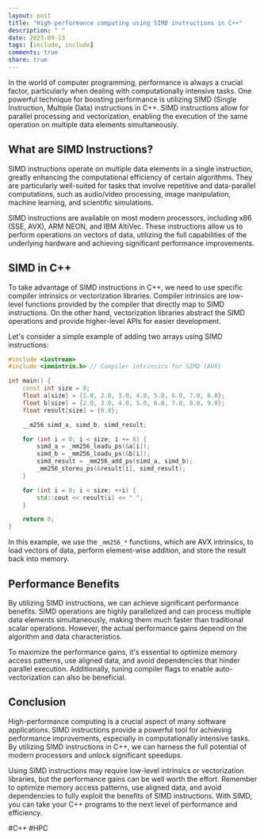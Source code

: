 ```yaml
---
layout: post
title: "High-performance computing using SIMD instructions in C++"
description: " "
date: 2023-09-13
tags: [include, include]
comments: true
share: true
---
```


In the world of computer programming, performance is always a crucial factor, particularly when dealing with computationally intensive tasks. One powerful technique for boosting performance is utilizing SIMD (Single Instruction, Multiple Data) instructions in C++. SIMD instructions allow for parallel processing and vectorization, enabling the execution of the same operation on multiple data elements simultaneously.

## What are SIMD Instructions?

SIMD instructions operate on multiple data elements in a single instruction, greatly enhancing the computational efficiency of certain algorithms. They are particularly well-suited for tasks that involve repetitive and data-parallel computations, such as audio/video processing, image manipulation, machine learning, and scientific simulations.

SIMD instructions are available on most modern processors, including x86 (SSE, AVX), ARM NEON, and IBM AltiVec. These instructions allow us to perform operations on vectors of data, utilizing the full capabilities of the underlying hardware and achieving significant performance improvements.

## SIMD in C++

To take advantage of SIMD instructions in C++, we need to use specific compiler intrinsics or vectorization libraries. Compiler intrinsics are low-level functions provided by the compiler that directly map to SIMD instructions. On the other hand, vectorization libraries abstract the SIMD operations and provide higher-level APIs for easier development.

Let's consider a simple example of adding two arrays using SIMD instructions:

```cpp
#include <iostream>
#include <immintrin.h> // Compiler intrinsics for SIMD (AVX)

int main() {
    const int size = 8;
    float a[size] = {1.0, 2.0, 3.0, 4.0, 5.0, 6.0, 7.0, 8.0};
    float b[size] = {2.0, 3.0, 4.0, 5.0, 6.0, 7.0, 8.0, 9.0};
    float result[size] = {0.0};

    __m256 simd_a, simd_b, simd_result;

    for (int i = 0; i < size; i += 8) {
        simd_a = _mm256_loadu_ps(&a[i]);
        simd_b = _mm256_loadu_ps(&b[i]);
        simd_result = _mm256_add_ps(simd_a, simd_b);
        _mm256_storeu_ps(&result[i], simd_result);
    }

    for (int i = 0; i < size; ++i) {
        std::cout << result[i] << " ";
    }

    return 0;
}
```

In this example, we use the `_mm256_*` functions, which are AVX intrinsics, to load vectors of data, perform element-wise addition, and store the result back into memory. 

## Performance Benefits

By utilizing SIMD instructions, we can achieve significant performance benefits. SIMD operations are highly parallelized and can process multiple data elements simultaneously, making them much faster than traditional scalar operations. However, the actual performance gains depend on the algorithm and data characteristics. 

To maximize the performance gains, it's essential to optimize memory access patterns, use aligned data, and avoid dependencies that hinder parallel execution. Additionally, tuning compiler flags to enable auto-vectorization can also be beneficial.

## Conclusion

High-performance computing is a crucial aspect of many software applications. SIMD instructions provide a powerful tool for achieving performance improvements, especially in computationally intensive tasks. By utilizing SIMD instructions in C++, we can harness the full potential of modern processors and unlock significant speedups.

Using SIMD instructions may require low-level intrinsics or vectorization libraries, but the performance gains can be well worth the effort. Remember to optimize memory access patterns, use aligned data, and avoid dependencies to fully exploit the benefits of SIMD instructions. With SIMD, you can take your C++ programs to the next level of performance and efficiency.

#C++ #HPC